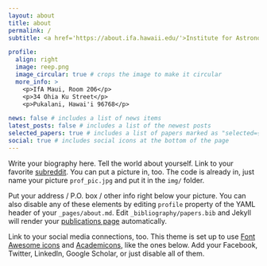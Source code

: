 ```yaml
---
layout: about
title: about
permalink: /
subtitle: <a href='https://about.ifa.hawaii.edu/'>Institute for Astronomy, University of Hawai'i</a> 

profile:
  align: right
  image: reep.png
  image_circular: true # crops the image to make it circular
  more_info: >
    <p>IfA Maui, Room 206</p>
    <p>34 Ohia Ku Street</p>
    <p>Pukalani, Hawai'i 96768</p>

news: false # includes a list of news items
latest_posts: false # includes a list of the newest posts
selected_papers: true # includes a list of papers marked as "selected={true}"
social: true # includes social icons at the bottom of the page
---
```


Write your biography here. Tell the world about yourself. Link to your favorite [subreddit](http://reddit.com). You can put a picture in, too. The code is already in, just name your picture `prof_pic.jpg` and put it in the `img/` folder.

Put your address / P.O. box / other info right below your picture. You can also disable any of these elements by editing `profile` property of the YAML header of your `_pages/about.md`. Edit `_bibliography/papers.bib` and Jekyll will render your [publications page](/al-folio/publications/) automatically.

Link to your social media connections, too. This theme is set up to use [Font Awesome icons](https://fontawesome.com/) and [Academicons](https://jpswalsh.github.io/academicons/), like the ones below. Add your Facebook, Twitter, LinkedIn, Google Scholar, or just disable all of them.
